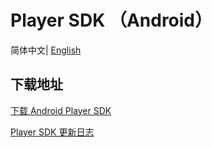 # Player SDK （Android）

简体中文| [English](./README-EN.md)

## 下载地址

[下载 Android Player SDK](https://liteav.sdk.qcloud.com/download/latest/TXLiteAVSDK_Player_Android_latest.zip)

[Player SDK 更新日志](https://cloud.tencent.com/document/product/881/62169)

